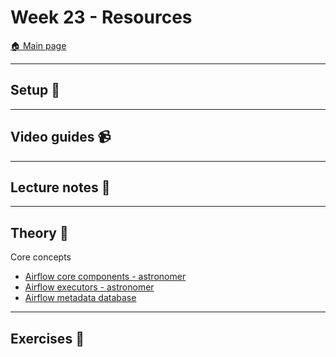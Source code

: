 # Week 23 - Resources

[:house: Main page](https://github.com/kokchun/Data-engineering-AI22)

---
## Setup :wrench:

---   
## Video guides :video_camera:


---
## Lecture notes :book:


---
## Theory :book:

Core concepts
- [Airflow core components - astronomer](https://docs.astronomer.io/learn/airflow-components)
- [Airflow executors - astronomer](https://docs.astronomer.io/learn/airflow-executors-explained)
- [Airflow metadata database](https://docs.astronomer.io/learn/airflow-database)

---
## Exercises :running: